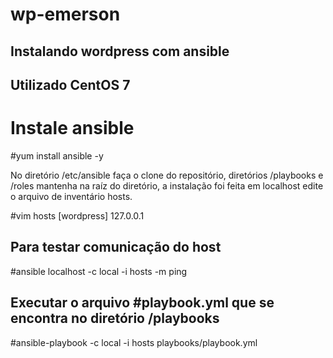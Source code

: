 # wp-emerson
## Instalando wordpress com ansible

## Utilizado CentOS 7 ##

# Instale ansible 

#yum install ansible -y

No diretório /etc/ansible faça o clone do repositório, diretórios /playbooks e /roles mantenha na raíz do diretório, a instalação foi feita em localhost edite o arquivo de inventário hosts. 

#vim hosts
[wordpress]
127.0.0.1

## Para testar comunicação do host

#ansible localhost -c local -i hosts -m ping

## Executar o arquivo #playbook.yml que se encontra no diretório /playbooks

#ansible-playbook -c local -i hosts playbooks/playbook.yml
